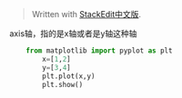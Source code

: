 > Written with [StackEdit中文版](https://stackedit.cn/).


axis轴，指的是x轴或者是y轴这种轴

```python
	from matplotlib import pyplot as plt
		x=[1,2]
		y=[3,4]
		plt.plot(x,y)
		plt.show()
```  


<!--stackedit_data:
eyJoaXN0b3J5IjpbLTIxMzM1NTI1MzAsNjIwOTg1NDAwLDU3OD
I5MDQ5LC0xODg0OTAxNDE0LDU3ODI5MDQ5XX0=
-->